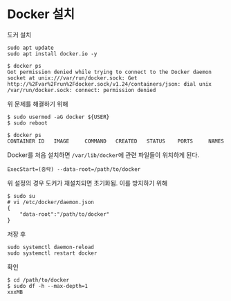 # Docker 설치
<p>

도커 설치
```
sudo apt update
sudo apt install docker.io -y
```
</p>
<p>

```
$ docker ps
Got permission denied while trying to connect to the Docker daemon socket at unix:///var/run/docker.sock: Get http://%2Fvar%2Frun%2Fdocker.sock/v1.24/containers/json: dial unix /var/run/docker.sock: connect: permission denied
```
</p>
<p>

위 문제를 해결하기 위해
```
$ sudo usermod -aG docker ${USER}
$ sudo reboot
```
```
$ docker ps
CONTAINER ID   IMAGE     COMMAND   CREATED   STATUS    PORTS     NAMES
```
</p>


<p>

Docker를 처음 설치하면 `/var/lib/docker`에 관련 파일들이 위치하게 된다.
```
ExecStart=(중략) --data-root=/path/to/docker
```
위 설정의 경우 도커가 재설치되면 초기화됨. 이를 방지하기 위해
```
$ sudo su
# vi /etc/docker/daemon.json
{
    "data-root":"/path/to/docker"
}
```
저장 후
```
sudo systemctl daemon-reload
sudo systemctl restart docker
```
확인
```
$ cd /path/to/docker
$ sudo df -h --max-depth=1
xxxMB
```
</p>
